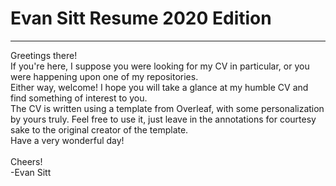 # Evan Sitt Resume 2020 Edition
----
Greetings there!\
If you're here, I suppose you were looking for my CV in particular, or you were happening upon one of my repositories.\
Either way, welcome! I hope you will take a glance at my humble CV and find something of interest to you.\
The CV is written using a template from Overleaf, with some personalization by yours truly. Feel free to use it, just leave in the annotations for courtesy sake to the original creator of the template.\
Have a very wonderful day!\
\
Cheers!\
-Evan Sitt
